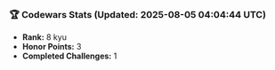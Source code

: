### 🏆 Codewars Stats (Updated: 2025-08-05 04:04:44 UTC)

- **Rank:** 8 kyu
- **Honor Points:** 3
- **Completed Challenges:** 1
